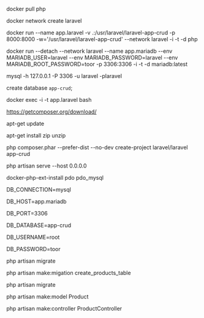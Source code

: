 docker pull php

docker network create laravel

docker run --name app.laravel -v .:/usr/laravel/laravel-app-crud -p 8000:8000 -w='/usr/laravel/laravel-app-crud' --network laravel -i -t -d php

docker run --detach --network laravel --name app.mariadb --env MARIADB_USER=laravel --env MARIADB_PASSWORD=laravel --env MARIADB_ROOT_PASSWORD=toor -p 3306:3306 -i -t -d mariadb:latest

mysql -h 127.0.0.1 -P 3306 -u laravel -plaravel

create database `app-crud`;

docker exec -i -t app.laravel bash

https://getcomposer.org/download/

apt-get update

apt-get install zip unzip

php composer.phar --prefer-dist --no-dev create-project laravel/laravel app-crud

php artisan serve --host 0.0.0.0

docker-php-ext-install pdo pdo_mysql

DB_CONNECTION=mysql

DB_HOST=app.mariadb

DB_PORT=3306

DB_DATABASE=app-crud

DB_USERNAME=root

DB_PASSWORD=toor

php artisan migrate

php artisan make:migation create_products_table

php artisan migrate

php artisan make:model Product

php artisan make:controller ProductController
